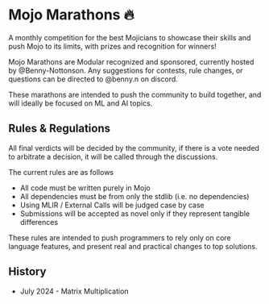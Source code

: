 # Mojo Marathons 🔥

A monthly competition for the best Mojicians to showcase their skills and push Mojo to its limits, with prizes and recognition for winners!

Mojo Marathons are Modular recognized and sponsored, currently hosted by @Benny-Nottonson. Any suggestions for contests, rule changes, or questions can be directed to @benny.n on discord. 

These marathons are intended to push the community to build together, and will ideally be focused on ML and AI topics. 

## Rules & Regulations

All final verdicts will be decided by the community, if there is a vote needed to arbitrate a  decision, it will be called through the discussions. 

The current rules are as follows

- All code must be written purely in Mojo
- All dependencies must be from only the stdlib (i.e. no dependencies)
- Using MLIR / External Calls will be judged case by case
- Submissions will be accepted as novel only if they represent tangible differences

These rules are intended to push programmers to rely only on core language features, and present real and practical changes to top solutions.

## History

- July 2024 - Matrix Multiplication